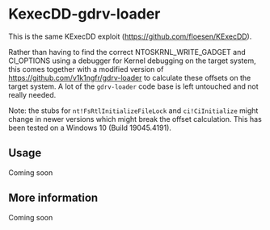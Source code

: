 # KexecDD-gdrv-loader
This is the same KExecDD exploit (https://github.com/floesen/KExecDD).

Rather than having to find the correct NTOSKRNL_WRITE_GADGET and CI_OPTIONS using a debugger for Kernel debugging on the target system, this comes together with a modified version of https://github.com/v1k1ngfr/gdrv-loader to calculate these offsets on the target system. A lot of the `gdrv-loader` code base is left untouched and not really needed.

Note: the stubs for `nt!FsRtlInitializeFileLock` and `ci!CiInitialize` might change in newer versions which might break the offset calculation.
This has been tested on a Windows 10 (Build 19045.4191).

## Usage

Coming soon


## More information

Coming soon
